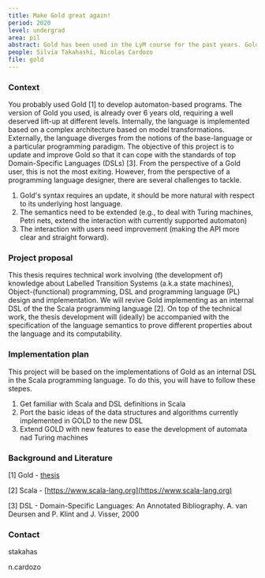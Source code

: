 ```yaml
---
title: Make Gold great again!
period: 2020
level: undergrad
area: pil
abstract: Gold has been used in the LyM course for the past years. Gold can be extended with different automatons. The idea is to determine what extensions are worthy and to implement and deploy the new  version of Gold.
people: Silvia Takahashi, Nicolas Cardozo
file: gold
---
```


### Context
You probably used Gold [1] to develop automaton-based programs. The version of Gold you used, is already over 6 years old, requiring a well deserved lift-up at different levels. Internally, the language is implemented based on a complex architecture based on model transformations. Externally, the language diverges from the notions of the base-language or a particular programming paradigm. 
The objective of this project is to update and improve Gold so that it can cope with the standards of top Domain-Specific Languages (DSLs) [3].
From the perspective of a Gold user, this is not the most exiting. However, from the perspective of a programming language designer, there are several challenges to tackle. 
1. Gold's syntax requires an update, it should be more natural with respect to its underlying host language.
2. The semantics need to be extended (e.g., to deal with Turing machines, Petri nets, extend the interaction with currently supported automaton) 
3. The interaction with users need improvement (making the API more clear and straight forward).

### Project proposal
This thesis requires technical work involving (the development of) knowledge about Labelled Transition Systems (a.k.a state machines), Object-(functional) programming, DSL and programming language (PL) design and implementation. 
We will revive Gold implementing as an internal DSL of the the Scala programming language [2].
On top of the technical work, the thesis development will (ideally) be accompanied with the specification of the language semantics to prove different properties about the language and its computability.

### Implementation plan
This project will be based on the implementations of Gold as an internal DSL in the Scala programming language. To do this, you will have to follow these stepes.
1. Get familiar with Scala and DSL definitions in Scala
2. Port the basic ideas of the data structures and algorithms currently implemented in GOLD to the new DSL
3. Extend GOLD with new features to ease the development of automata nad Turing machines

### Background and Literature
[1] Gold - [thesis](https://profesores.virtual.uniandes.edu.co/~isis1106/dokuwiki/lib/exe/fetch.php?media=tutoriales:gold3_documento.pdf)

[2] Scala - [https://www.scala-lang.org](https://www.scala-lang.org)

[3] DSL - Domain-Specific Languages: An Annotated Bibliography. A. van Deursen and P. Klint and J. Visser, 2000

### Contact
stakahas

n.cardozo